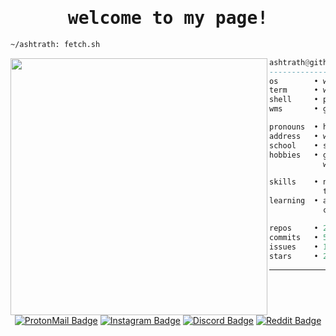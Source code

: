<h1 align="center"><samp>welcome to my page!</samp></h1>

```sh
~/ashtrath: fetch.sh
```

<img align="left" src="https://github.com/ashtrath.png" width="411" />

```haskell
ashtrath@github
------------------------------
os        • windows 11 ltsc 24h2
term      • wezterm
shell     • pwsh 7.4.5
wms       • glazewm 3.1.1

pronouns  • he/him
address   • west java, indonesia
school    • smkn 1 ciomas
hobbies   • gaming, code, ricing,
            watching anime, drink coffee.

skills    • next.js, laravel, typescript,
            tailwindcss, mysql, figma
learning  • angular, flutter, vue.js,
            csharp, unity, nodejs,

repos     • 21 (contributed: 5)
commits   • 596
issues    • 11
stars     • 218
```

<hr />

<div align="center">
  
  [![ProtonMail Badge](https://img.shields.io/badge/ProtonMail-8B89CC?style=for-the-badge&logo=protonmail&logoColor=white)](mailto:ashtrath@pm.me)
  [![Instagram Badge](https://img.shields.io/badge/Instagram-E4405F?style=for-the-badge&logo=instagram&logoColor=white)](https://www.instagram.com/r.ashtrath/)
  [![Discord Badge](https://img.shields.io/badge/Discord-7289DA?style=for-the-badge&logo=discord&logoColor=white)](https://discord.com/users/354831939099688962)
  [![Reddit Badge](https://img.shields.io/badge/Reddit-FF4500?style=for-the-badge&logo=Reddit&logoColor=white)](https://www.reddit.com/user/Ashtrath)

</div>
